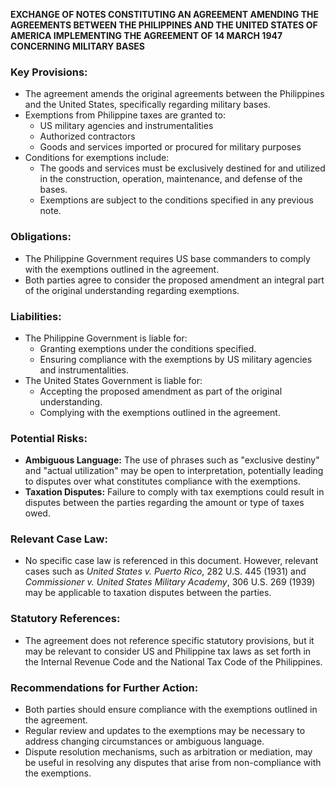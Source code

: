 **EXCHANGE OF NOTES CONSTITUTING AN AGREEMENT AMENDING THE AGREEMENTS BETWEEN THE PHILIPPINES AND THE UNITED STATES OF AMERICA IMPLEMENTING THE AGREEMENT OF 14 MARCH 1947 CONCERNING MILITARY BASES**

### **Key Provisions:**

* The agreement amends the original agreements between the Philippines and the United States, specifically regarding military bases.
* Exemptions from Philippine taxes are granted to:
	+ US military agencies and instrumentalities
	+ Authorized contractors
	+ Goods and services imported or procured for military purposes
* Conditions for exemptions include:
	+ The goods and services must be exclusively destined for and utilized in the construction, operation, maintenance, and defense of the bases.
	+ Exemptions are subject to the conditions specified in any previous note.

### **Obligations:**

* The Philippine Government requires US base commanders to comply with the exemptions outlined in the agreement.
* Both parties agree to consider the proposed amendment an integral part of the original understanding regarding exemptions.

### **Liabilities:**

* The Philippine Government is liable for:
	+ Granting exemptions under the conditions specified.
	+ Ensuring compliance with the exemptions by US military agencies and instrumentalities.
* The United States Government is liable for:
	+ Accepting the proposed amendment as part of the original understanding.
	+ Complying with the exemptions outlined in the agreement.

### **Potential Risks:**

* **Ambiguous Language:** The use of phrases such as "exclusive destiny" and "actual utilization" may be open to interpretation, potentially leading to disputes over what constitutes compliance with the exemptions.
* **Taxation Disputes:** Failure to comply with tax exemptions could result in disputes between the parties regarding the amount or type of taxes owed.

### **Relevant Case Law:**

* No specific case law is referenced in this document. However, relevant cases such as _United States v. Puerto Rico_, 282 U.S. 445 (1931) and _Commissioner v. United States Military Academy_, 306 U.S. 269 (1939) may be applicable to taxation disputes between the parties.

### **Statutory References:**

* The agreement does not reference specific statutory provisions, but it may be relevant to consider US and Philippine tax laws as set forth in the Internal Revenue Code and the National Tax Code of the Philippines.

### **Recommendations for Further Action:**

* Both parties should ensure compliance with the exemptions outlined in the agreement.
* Regular review and updates to the exemptions may be necessary to address changing circumstances or ambiguous language.
* Dispute resolution mechanisms, such as arbitration or mediation, may be useful in resolving any disputes that arise from non-compliance with the exemptions.